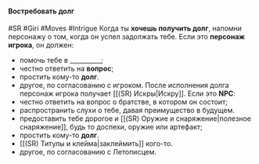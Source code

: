 #### **Востребовать долг**

#SR #Giri #Moves #Intrigue 
Когда ты **хочешь получить долг**, напомни персонажу о том, когда он успел задолжать тебе. Если это **персонаж игрока**, он должен: 
- помочь тебе в __________; 
- честно ответить на **вопрос**; 
- простить кому-то **долг**.
- другое, по согласованию с игроком.
После исполнения долга персонаж игрока получает [[(SR) Искры|Искру]].
Если это **NPC**: 
- честно ответить на вопрос о братстве, в котором он состоит; 
- распространить слухи о тебе, давая преимущество в будущем.
- предоставить тебе дорогое и [[(SR) Оружие и снаряжение|полезное снаряжение]], будь то доспехи, оружие или артефакт; 
- простить кому-то **долг**. 
- [[(SR) Титулы и клейма|заклеймить]] кого-то.
- другое, по согласованию с Летописцем.